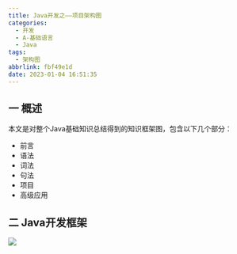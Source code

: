 ```yaml
---
title: Java开发之——项目架构图
categories:
  - 开发
  - A-基础语言
  - Java
tags:
  - 架构图
abbrlink: fbf49e1d
date: 2023-01-04 16:51:35
---
```

## 一 概述

本文是对整个Java基础知识总结得到的知识框架图，包含以下几个部分：

* 前言
* 语法
* 词法
* 句法
* 项目
* 高级应用

<!--more-->

## 二 Java开发框架
![][1]


[1]:https://cdn.staticaly.com/gh/PGzxc/CDN/master/blog-java/java-all-xmind-summary.png
